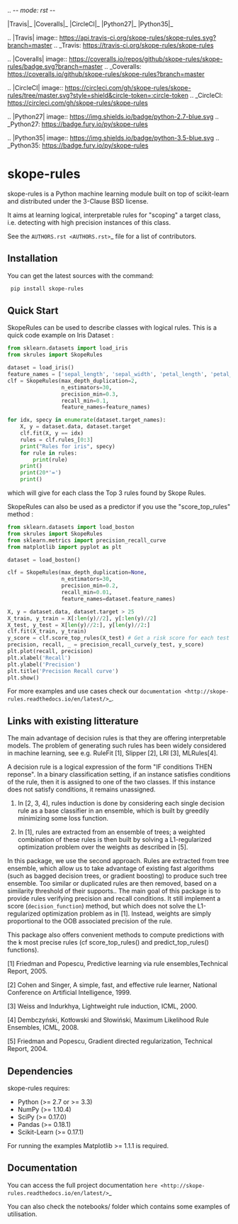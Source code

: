 .. -*- mode: rst -*-

|Travis|_  |Coveralls|_ |CircleCI|_ |Python27|_ |Python35|_

.. |Travis| image:: https://api.travis-ci.org/skope-rules/skope-rules.svg?branch=master
.. _Travis: https://travis-ci.org/skope-rules/skope-rules

.. |Coveralls| image:: https://coveralls.io/repos/github/skope-rules/skope-rules/badge.svg?branch=master
.. _Coveralls: https://coveralls.io/github/skope-rules/skope-rules?branch=master

.. |CircleCI| image:: https://circleci.com/gh/skope-rules/skope-rules/tree/master.svg?style=shield&circle-token=:circle-token
.. _CircleCI: https://circleci.com/gh/skope-rules/skope-rules

.. |Python27| image:: https://img.shields.io/badge/python-2.7-blue.svg
.. _Python27: https://badge.fury.io/py/skope-rules

.. |Python35| image:: https://img.shields.io/badge/python-3.5-blue.svg
.. _Python35: https://badge.fury.io/py/skope-rules


skope-rules
===========

skope-rules is a Python machine learning module built on top of
scikit-learn and distributed under the 3-Clause BSD license.

It aims at learning logical, interpretable rules for "scoping" a target
class, i.e. detecting with high precision instances of this class.

See the `AUTHORS.rst <AUTHORS.rst>`_ file for a list of contributors.

Installation
------------

You can get the latest sources with the command:
````bash
 pip install skope-rules
````
   
Quick Start
------------

SkopeRules can be used to describe classes with logical rules.
This is a quick code example on Iris Dataset : 

````python
from sklearn.datasets import load_iris
from skrules import SkopeRules

dataset = load_iris()
feature_names = ['sepal_length', 'sepal_width', 'petal_length', 'petal_width']
clf = SkopeRules(max_depth_duplication=2,
                 n_estimators=30,
                 precision_min=0.3,
                 recall_min=0.1,
                 feature_names=feature_names)

for idx, specy in enumerate(dataset.target_names):
    X, y = dataset.data, dataset.target
    clf.fit(X, y == idx)
    rules = clf.rules_[0:3]
    print("Rules for iris", specy)
    for rule in rules:
        print(rule)
    print()
    print(20*'=')
    print()
````
which will give for each class the Top 3 rules found by Skope Rules.

SkopeRules can also be used as a predictor if you use the "score_top_rules" method :

```python
from sklearn.datasets import load_boston
from skrules import SkopeRules
from sklearn.metrics import precision_recall_curve
from matplotlib import pyplot as plt

dataset = load_boston()

clf = SkopeRules(max_depth_duplication=None,
                 n_estimators=30,
                 precision_min=0.2,
                 recall_min=0.01,
                 feature_names=dataset.feature_names)

X, y = dataset.data, dataset.target > 25
X_train, y_train = X[:len(y)//2], y[:len(y)//2]
X_test, y_test = X[len(y)//2:], y[len(y)//2:]
clf.fit(X_train, y_train)
y_score = clf.score_top_rules(X_test) # Get a risk score for each test example
precision, recall, _ = precision_recall_curve(y_test, y_score)
plt.plot(recall, precision)
plt.xlabel('Recall')
plt.ylabel('Precision')
plt.title('Precision Recall curve')
plt.show()
```


For more examples and use cases check our `documentation <http://skope-rules.readthedocs.io/en/latest/>`_.

Links with existing litterature
-------------------------------

The main advantage of decision rules is that they are offering interpretable models. The problem of generating such rules has been widely considered in machine learning, see e.g. RuleFit [1], Slipper [2], LRI [3], MLRules[4].

A decision rule is a logical expression of the form "IF conditions THEN reponse". In a binary classification setting, if an instance satisfies conditions of the rule, then it is assigned to one of the two classes. If this instance does not satisfy conditions, it remains unassigned.

1) In [2, 3, 4], rules induction is done by considering each single decision rule as a base classifier in an ensemble, which is built by greedily minimizing some loss function.

2) In [1], rules are extracted from an ensemble of trees; a weighted combination of these rules is then built by solving a L1-regularized optimization problem over the weights as described in [5].

In this package, we use the second approach. Rules are extracted from tree ensemble, which allow us to take advantage of existing fast algorithms (such as bagged decision trees, or gradient boosting) to produce such tree ensemble. Too similar or duplicated rules are then removed, based on a similarity threshold of their supports..
The main goal of this package is to provide rules verifying precision and recall conditions. It still implement a score (`decision_function`) method, but which does not solve the L1-regularized optimization problem as in [1]. Instead, weights are simply proportional to the OOB associated precision of the rule.

This package also offers convenient methods to compute predictions with the k most precise rules (cf score_top_rules() and predict_top_rules() functions).


[1] Friedman and Popescu, Predictive learning via rule ensembles,Technical Report, 2005.

[2] Cohen and Singer, A simple, fast, and effective rule learner, National Conference on Artificial Intelligence, 1999.

[3] Weiss and Indurkhya, Lightweight rule induction, ICML, 2000.

[4] Dembczyński, Kotłowski and Słowiński, Maximum Likelihood Rule Ensembles, ICML, 2008.

[5] Friedman and Popescu, Gradient directed regularization, Technical Report, 2004.

Dependencies
------------

skope-rules requires:

- Python (>= 2.7 or >= 3.3)
- NumPy (>= 1.10.4)
- SciPy (>= 0.17.0)
- Pandas (>= 0.18.1)
- Scikit-Learn (>= 0.17.1)

For running the examples Matplotlib >= 1.1.1 is required.

    
Documentation
--------------

You can access the full project documentation `here <http://skope-rules.readthedocs.io/en/latest/>`_

You can also check the notebooks/ folder which contains some examples of utilisation.